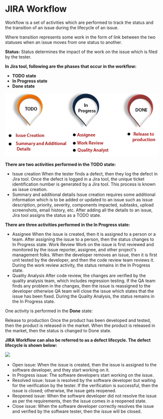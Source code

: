# JIRA Workflow

Workflow is a set of activities which are performed to track the status and the transition of an issue during the lifecycle of an issue.

Where transition represents some work in the form of link between the two statuses when an issue moves from one status to another.

**Status:** Status determines the impact of the work on the issue which is filed by the tester.

**In Jira tool, following are the phases that occur in the workflow:**

- **TODO state**
- **In Progress state**
- **Done state**

<img src="https://github.com/LeemaJosephine18/JiraContent/blob/main/jira-workflow.png">

**There are two activities performed in the TODO state:**

- Issue creation
When the tester finds a defect, then they log the defect in Jira tool. Once the defect is logged in a Jira tool, the unique ticket identification number is generated by a Jira tool. This process is known as issue creation.
- Summary and additional details
Issue creation requires some additional information which is to be added or updated to an issue such as issue description, priority, severity, components impacted, subtasks, upload screenshots, email history, etc. After adding all the details to an issue, Jira tool assigns the status as a TODO state.

**There are three activities performed in the In Progress state:**

- Assignee
When the issue is created, then it is assigned to a person or a team. After assigning the issue to a person, then the status changes to In Progress state.
Work Review
Work on the issue is first reviewed and monitored by the issue reporter, assignee, and other project's management folks. When the developer removes an issue, then it is first unit tested by the developer, and then the code review team reviews it. During the work review activity, the status remains in the In Progress state.
- Quality Analysis
After code review, the changes are verified by the quality analysis team, which includes regression testing. If the QA team finds any problem in the changes, then the issue is reassigned to the developer otherwise QA team will close the issue which states that the issue has been fixed. During the Quality Analysis, the status remains in the In Progress state.

One activity is performed in the **Done** state:

Release to production Once the product has been developed and tested, then the product is released in the market. When the product is released in the market, then the status is changed to Done state.

**JIRA Workflow can also be referred to as a defect lifecycle. The defect lifecycle is shown below:**

<img src="https://github.com/zen-class/zen-class-automation-testing-documentation/blob/main/diagram/jira-images/issue1.jpg">

- Open issue: When the issue is created, then the issue is assigned to the software developer, and they start working on it.
- In Progress issue: The software developers start working on the issue.
- Resolved issue: Issue is resolved by the software developer but waiting for the verification by the tester. If the verification is successful, then the issue is closed; otherwise, the issue gets reopened.
- Reopened issue: When the software developer did not resolve the issue as per the requirements, then the issue comes in a reopened state.
- Close issue: When the software developer correctly resolves the issue and verified by the software tester, then the issue will be closed.
